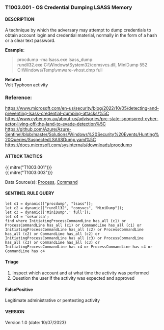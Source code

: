 ### T1003.001 - OS Credential Dumping LSASS Memory

#### DESCRIPTION

A technique by which the adversary may attempt to dump credentials to obtain account login and credential material, normally in the form of a hash or a clear text password.

**Example:**

> procdump -ma lsass.exe lsass_dump\
> rundll32.exe C:\\Windows\\System32\\comsvcs.dll, MiniDump 552 C:\\Windows\\Temp\\vmware-vhost.dmp full

**Related**\
Volt Typhoon activity

### Reference:

https://www.microsoft.com/en-us/security/blog/2022/10/05/detecting-and-preventing-lsass-credential-dumping-attacks/%5C
https://www.cyber.gov.au/about-us/advisories/prc-state-sponsored-cyber-actor-living-off-the-land-to-evade-detection%5C
https://github.com/Azure/Azure-Sentinel/blob/master/Solutions/Windows%20Security%20Events/Hunting%20Queries/SuspectedLSASSDump.yaml%5C
https://docs.microsoft.com/sysinternals/downloads/procdump

#### ATT&CK TACTICS

{{ mitre("T1003.001")}}\
{{ mitre("T1003.003")}}

Data Source(s): [Process](https://attack.mitre.org/datasources/DS0009/), [Command](https://attack.mitre.org/datasources/DS0017/)

#### SENTINEL RULE QUERY<br>

```
let c1 = dynamic(["procdump", "lsass"]); 
let c2 = dynamic(["rundll32", "comsvcs", "MiniDump"]);
let c3 = dynamic(['MiniDump',' full']); 
let c4 = 'sekurlsa'; 
find where InitiatingProcessCommandLine has_all (c1) or ProcessCommandLine has_all (c1) or CommandLine has_all (c1) or
InitiatingProcessCommandLine has_all (c2) or ProcessCommandLine has_all (c2) or CommandLine has_all (c2) or
InitiatingProcessCommandLine has_all (c3) or ProcessCommandLine has_all (c3) or CommandLine has_all (c3) or 
InitiatingProcessCommandLine has c4 or ProcessCommandLine has c4 or CommandLine has c4  
```

#### Triage

1. Inspect which account and at what time the activity was performed
1. Question the user if the activity was expected and approved

#### FalsePositive

Legitimate administrative or pentesting activity

#### VERSION

Version 1.0 (date: 10/07/2023)
